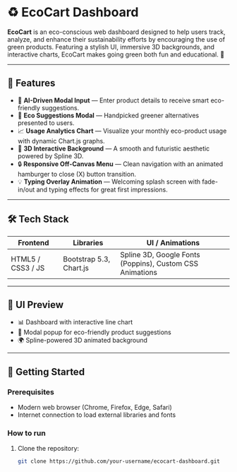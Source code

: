 # ♻️ EcoCart Dashboard

**EcoCart** is an eco-conscious web dashboard designed to help users track, analyze, and enhance their sustainability efforts by encouraging the use of green products. Featuring a stylish UI, immersive 3D backgrounds, and interactive charts, EcoCart makes going green both fun and educational. 🌿

---

## 🌟 Features

- 🧠 **AI-Driven Modal Input** — Enter product details to receive smart eco-friendly suggestions.  
- 🌱 **Eco Suggestions Modal** — Handpicked greener alternatives presented to users.  
- 📈 **Usage Analytics Chart** — Visualize your monthly eco-product usage with dynamic Chart.js graphs.  
- 🧼 **3D Interactive Background** — A smooth and futuristic aesthetic powered by Spline 3D.  
- 🔒 **Responsive Off-Canvas Menu** — Clean navigation with an animated hamburger to close (X) button transition.  
- 💡 **Typing Overlay Animation** — Welcoming splash screen with fade-in/out and typing effects for great first impressions.

---

## 🛠️ Tech Stack

| Frontend          | Libraries             | UI / Animations                      |
|-------------------|----------------------|------------------------------------|
| HTML5 / CSS3 / JS | Bootstrap 5.3, Chart.js | Spline 3D, Google Fonts (Poppins), Custom CSS Animations |

---

## 📸 UI Preview

- 📊 Dashboard with interactive line chart  
- 🧴 Modal popup for eco-friendly product suggestions  
- 🌍 Spline-powered 3D animated background  

---

## 📂 Getting Started

### Prerequisites

- Modern web browser (Chrome, Firefox, Edge, Safari)
- Internet connection to load external libraries and fonts

### How to run

1. Clone the repository:  
   ```bash
   git clone https://github.com/your-username/ecocart-dashboard.git
